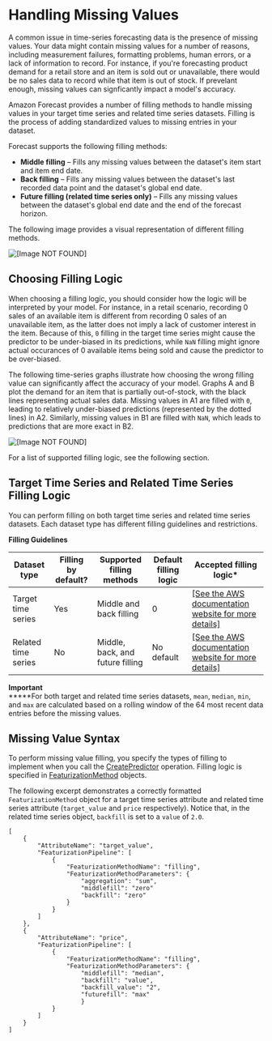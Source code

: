 # Handling Missing Values<a name="howitworks-missing-values"></a>

A common issue in time\-series forecasting data is the presence of missing values\. Your data might contain missing values for a number of reasons, including measurement failures, formatting problems, human errors, or a lack of information to record\. For instance, if you're forecasting product demand for a retail store and an item is sold out or unavailable, there would be no sales data to record while that item is out of stock\. If prevelant enough, missing values can signficantly impact a model's accuracy\.

Amazon Forecast provides a number of filling methods to handle missing values in your target time series and related time series datasets\. Filling is the process of adding standardized values to missing entries in your dataset\.

Forecast supports the following filling methods:
+ **Middle filling** – Fills any missing values between the dataset's item start and item end date\.
+ **Back filling** – Fills any missing values between the dataset's last recorded data point and the dataset's global end date\.
+ **Future filling \(related time series only\)** – Fills any missing values between the dataset's global end date and the end of the forecast horizon\.

The following image provides a visual representation of different filling methods\.

![\[Image NOT FOUND\]](http://docs.aws.amazon.com/forecast/latest/dg/images/Filling_types.PNG)

## Choosing Filling Logic<a name="choosing-missing-values"></a>

When choosing a filling logic, you should consider how the logic will be interpreted by your model\. For instance, in a retail scenario, recording 0 sales of an available item is different from recording 0 sales of an unavailable item, as the latter does not imply a lack of customer interest in the item\. Because of this, `0` filling in the target time series might cause the predictor to be under\-biased in its predictions, while `NaN` filling might ignore actual occurances of 0 available items being sold and cause the predictor to be over\-biased\.

The following time\-series graphs illustrate how choosing the wrong filling value can significantly affect the accuracy of your model\. Graphs A and B plot the demand for an item that is partially out\-of\-stock, with the black lines representing actual sales data\. Missing values in A1 are filled with `0`, leading to relatively under\-biased predictions \(represented by the dotted lines\) in A2\. Similarly, missing values in B1 are filled with `NaN`, which leads to predictions that are more exact in B2\.

![\[Image NOT FOUND\]](http://docs.aws.amazon.com/forecast/latest/dg/images/filling_values.PNG)

For a list of supported filling logic, see the following section\.

## Target Time Series and Related Time Series Filling Logic<a name="filling-restrictions"></a>

You can perform filling on both target time series and related time series datasets\. Each dataset type has different filling guidelines and restrictions\.


**Filling Guidelines**  

| Dataset type | Filling by default? | Supported filling methods | Default filling logic | Accepted filling logic\* | 
| --- | --- | --- | --- | --- | 
| Target time series | Yes | Middle and back filling | 0 |  [\[See the AWS documentation website for more details\]](http://docs.aws.amazon.com/forecast/latest/dg/howitworks-missing-values.html)  | 
| Related time series | No | Middle, back, and future filling | No default |  [\[See the AWS documentation website for more details\]](http://docs.aws.amazon.com/forecast/latest/dg/howitworks-missing-values.html)  | 

**Important**  
**\***For both target and related time series datasets, `mean`, `median`, `min`, and `max` are calculated based on a rolling window of the 64 most recent data entries before the missing values\.

## Missing Value Syntax<a name="filling-syntax"></a>

To perform missing value filling, you specify the types of filling to implement when you call the [CreatePredictor](API_CreatePredictor.md) operation\. Filling logic is specified in [FeaturizationMethod](API_FeaturizationMethod.md) objects\.

The following excerpt demonstrates a correctly formatted `FeaturizationMethod` object for a target time series attribute and related time series attribute \(`target_value` and `price` respectively\)\. Notice that, in the related time series object, `backfill` is set to a `value` of `2.0`\.

```
[
    {
        "AttributeName": "target_value",
        "FeaturizationPipeline": [
            {
                "FeaturizationMethodName": "filling",
                "FeaturizationMethodParameters": {
                    "aggregation": "sum",
                    "middlefill": "zero"
                    "backfill": "zero"
                }
            }
        ]
    },
    {
        "AttributeName": "price",
        "FeaturizationPipeline": [
            {
                "FeaturizationMethodName": "filling",
                "FeaturizationMethodParameters": {
                    "middlefill": "median",
                    "backfill": "value",
                    "backfill_value": "2",
                    "futurefill": "max"               
                    }
            }
        ]
    }
]
```